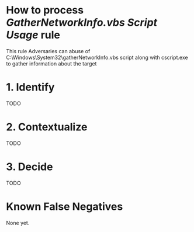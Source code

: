 # How to process *GatherNetworkInfo.vbs Script Usage* rule
This rule Adversaries can abuse of C:\Windows\System32\gatherNetworkInfo.vbs script along with cscript.exe to gather information about the target

# 1. Identify
TODO

# 2. Contextualize
TODO

# 3. Decide
TODO

# Known False Negatives
None yet.
